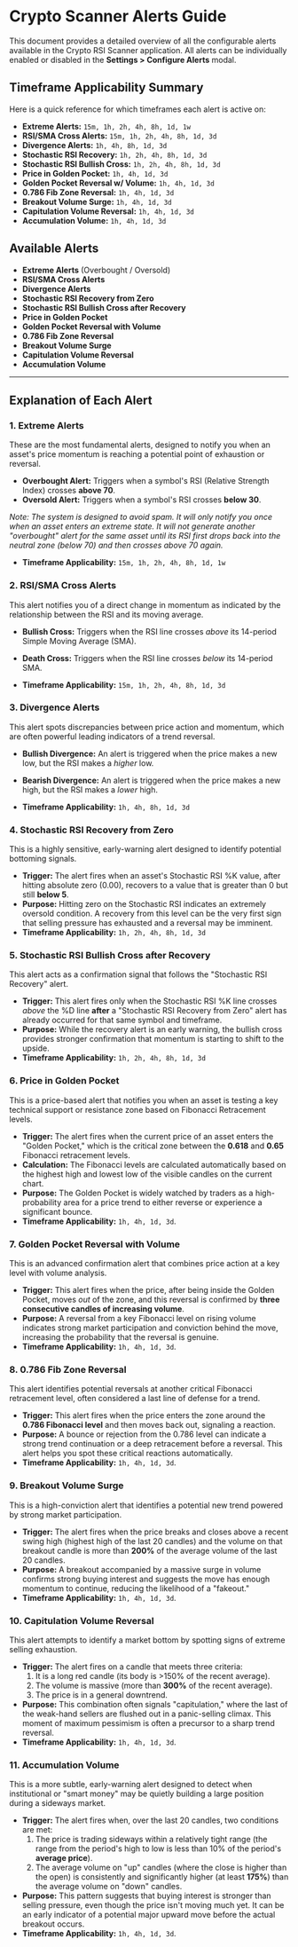 # Crypto Scanner Alerts Guide

This document provides a detailed overview of all the configurable alerts available in the Crypto RSI Scanner application. All alerts can be individually enabled or disabled in the **Settings > Configure Alerts** modal.

## Timeframe Applicability Summary

Here is a quick reference for which timeframes each alert is active on:

-   **Extreme Alerts:** `15m, 1h, 2h, 4h, 8h, 1d, 1w`
-   **RSI/SMA Cross Alerts:** `15m, 1h, 2h, 4h, 8h, 1d, 3d`
-   **Divergence Alerts:** `1h, 4h, 8h, 1d, 3d`
-   **Stochastic RSI Recovery:** `1h, 2h, 4h, 8h, 1d, 3d`
-   **Stochastic RSI Bullish Cross:** `1h, 2h, 4h, 8h, 1d, 3d`
-   **Price in Golden Pocket:** `1h, 4h, 1d, 3d`
-   **Golden Pocket Reversal w/ Volume:** `1h, 4h, 1d, 3d`
-   **0.786 Fib Zone Reversal:** `1h, 4h, 1d, 3d`
-   **Breakout Volume Surge:** `1h, 4h, 1d, 3d`
-   **Capitulation Volume Reversal:** `1h, 4h, 1d, 3d`
-   **Accumulation Volume:** `1h, 4h, 1d, 3d`
 
## Available Alerts

-   **Extreme Alerts** (Overbought / Oversold)
-   **RSI/SMA Cross Alerts**
-   **Divergence Alerts**
-   **Stochastic RSI Recovery from Zero**
-   **Stochastic RSI Bullish Cross after Recovery**
-   **Price in Golden Pocket**
-   **Golden Pocket Reversal with Volume**
-   **0.786 Fib Zone Reversal**
-   **Breakout Volume Surge**
-   **Capitulation Volume Reversal**
-   **Accumulation Volume**

---

## Explanation of Each Alert

### 1. Extreme Alerts

These are the most fundamental alerts, designed to notify you when an asset's price momentum is reaching a potential point of exhaustion or reversal.

-   **Overbought Alert:** Triggers when a symbol's RSI (Relative Strength Index) crosses **above 70**.
-   **Oversold Alert:** Triggers when a symbol's RSI crosses **below 30**.

*Note: The system is designed to avoid spam. It will only notify you once when an asset enters an extreme state. It will not generate another "overbought" alert for the same asset until its RSI first drops back into the neutral zone (below 70) and then crosses above 70 again.*

-   **Timeframe Applicability:** `15m, 1h, 2h, 4h, 8h, 1d, 1w`

### 2. RSI/SMA Cross Alerts

This alert notifies you of a direct change in momentum as indicated by the relationship between the RSI and its moving average.

-   **Bullish Cross:** Triggers when the RSI line crosses *above* its 14-period Simple Moving Average (SMA).
-   **Death Cross:** Triggers when the RSI line crosses *below* its 14-period SMA.

-   **Timeframe Applicability:** `15m, 1h, 2h, 4h, 8h, 1d, 3d`

### 3. Divergence Alerts

This alert spots discrepancies between price action and momentum, which are often powerful leading indicators of a trend reversal.

-   **Bullish Divergence:** An alert is triggered when the price makes a new low, but the RSI makes a *higher* low.
-   **Bearish Divergence:** An alert is triggered when the price makes a new high, but the RSI makes a *lower* high.

-   **Timeframe Applicability:** `1h, 4h, 8h, 1d, 3d`

### 4. Stochastic RSI Recovery from Zero

This is a highly sensitive, early-warning alert designed to identify potential bottoming signals.

-   **Trigger:** The alert fires when an asset's Stochastic RSI %K value, after hitting absolute zero (0.00), recovers to a value that is greater than 0 but still **below 5**.
-   **Purpose:** Hitting zero on the Stochastic RSI indicates an extremely oversold condition. A recovery from this level can be the very first sign that selling pressure has exhausted and a reversal may be imminent.
-   **Timeframe Applicability:** `1h, 2h, 4h, 8h, 1d, 3d`

### 5. Stochastic RSI Bullish Cross after Recovery

This alert acts as a confirmation signal that follows the "Stochastic RSI Recovery" alert.

-   **Trigger:** This alert fires only when the Stochastic RSI %K line crosses *above* the %D line **after** a "Stochastic RSI Recovery from Zero" alert has already occurred for that same symbol and timeframe.
-   **Purpose:** While the recovery alert is an early warning, the bullish cross provides stronger confirmation that momentum is starting to shift to the upside.
-   **Timeframe Applicability:** `1h, 2h, 4h, 8h, 1d, 3d`

### 6. Price in Golden Pocket

This is a price-based alert that notifies you when an asset is testing a key technical support or resistance zone based on Fibonacci Retracement levels.

-   **Trigger:** The alert fires when the current price of an asset enters the "Golden Pocket," which is the critical zone between the **0.618** and **0.65** Fibonacci retracement levels.
-   **Calculation:** The Fibonacci levels are calculated automatically based on the highest high and lowest low of the visible candles on the current chart.
-   **Purpose:** The Golden Pocket is widely watched by traders as a high-probability area for a price trend to either reverse or experience a significant bounce.
-   **Timeframe Applicability:** `1h, 4h, 1d, 3d`.

### 7. Golden Pocket Reversal with Volume

This is an advanced confirmation alert that combines price action at a key level with volume analysis.

-   **Trigger:** This alert fires when the price, after being inside the Golden Pocket, moves *out* of the zone, and this reversal is confirmed by **three consecutive candles of increasing volume**.
-   **Purpose:** A reversal from a key Fibonacci level on rising volume indicates strong market participation and conviction behind the move, increasing the probability that the reversal is genuine.
-   **Timeframe Applicability:** `1h, 4h, 1d, 3d`.

### 8. 0.786 Fib Zone Reversal

This alert identifies potential reversals at another critical Fibonacci retracement level, often considered a last line of defense for a trend.

-   **Trigger:** This alert fires when the price enters the zone around the **0.786 Fibonacci level** and then moves back out, signaling a reaction.
-   **Purpose:** A bounce or rejection from the 0.786 level can indicate a strong trend continuation or a deep retracement before a reversal. This alert helps you spot these critical reactions automatically.
-   **Timeframe Applicability:** `1h, 4h, 1d, 3d`.

### 9. Breakout Volume Surge

This is a high-conviction alert that identifies a potential new trend powered by strong market participation.

-   **Trigger:** The alert fires when the price breaks and closes above a recent swing high (highest high of the last 20 candles) and the volume on that breakout candle is more than **200%** of the average volume of the last 20 candles.
-   **Purpose:** A breakout accompanied by a massive surge in volume confirms strong buying interest and suggests the move has enough momentum to continue, reducing the likelihood of a "fakeout."
-   **Timeframe Applicability:** `1h, 4h, 1d, 3d`.

### 10. Capitulation Volume Reversal

This alert attempts to identify a market bottom by spotting signs of extreme selling exhaustion.

-   **Trigger:** The alert fires on a candle that meets three criteria:
    1.  It is a long red candle (its body is >150% of the recent average).
    2.  The volume is massive (more than **300%** of the recent average).
    3.  The price is in a general downtrend.
-   **Purpose:** This combination often signals "capitulation," where the last of the weak-hand sellers are flushed out in a panic-selling climax. This moment of maximum pessimism is often a precursor to a sharp trend reversal.
-   **Timeframe Applicability:** `1h, 4h, 1d, 3d`.

### 11. Accumulation Volume

This is a more subtle, early-warning alert designed to detect when institutional or "smart money" may be quietly building a large position during a sideways market.

-   **Trigger:** The alert fires when, over the last 20 candles, two conditions are met:
    1.  The price is trading sideways within a relatively tight range (the range from the period's high to low is less than 10% of the period's **average price**).
    2.  The average volume on "up" candles (where the close is higher than the open) is consistently and significantly higher (at least **175%**) than the average volume on "down" candles.
-   **Purpose:** This pattern suggests that buying interest is stronger than selling pressure, even though the price isn't moving much yet. It can be an early indicator of a potential major upward move before the actual breakout occurs.
-   **Timeframe Applicability:** `1h, 4h, 1d, 3d`.